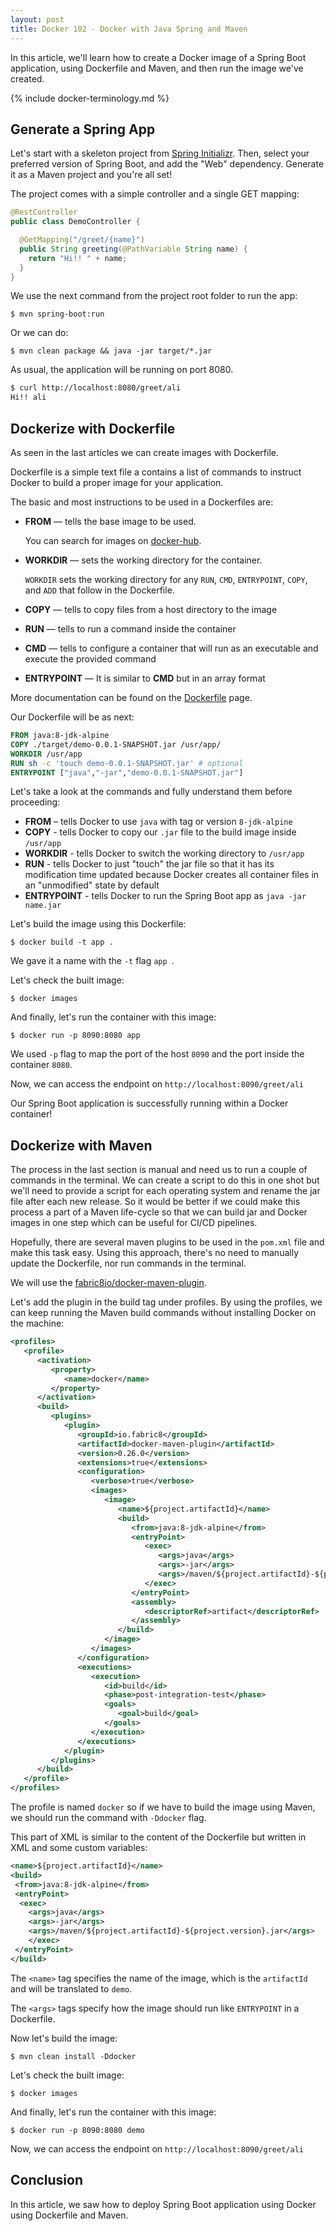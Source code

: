 ```yaml
---
layout: post
title: Docker 102 - Docker with Java Spring and Maven 
---
```


In this article, we'll learn how to create a Docker image of a Spring Boot application, using Dockerfile and Maven, and then run the image we've created.

{% include docker-terminology.md %}

## Generate a Spring App

Let's start with a skeleton project from [Spring Initializr](https://start.spring.io/). Then, select your preferred version of Spring Boot, and add the "Web" dependency. Generate it as a Maven project and you're all set!

The project comes with a simple controller and a single GET mapping:

```java
@RestController
public class DemoController {

  @GetMapping("/greet/{name}")
  public String greeting(@PathVariable String name) {
    return "Hi!! " + name;
  }
}
```

We use the next command from the project root folder to run the app:

`$ mvn spring-boot:run`

Or we can do:

`$ mvn clean package && java -jar target/*.jar` 

As usual, the application will be running on port 8080.

```sh
$ curl http://localhost:8080/greet/ali
Hi!! ali
```

## Dockerize with Dockerfile

As seen in the last articles we can create images with Dockerfile.

Dockerfile is a simple text file a contains a list of commands to instruct Docker to build a proper image for your application.

The basic and most instructions to be used in a Dockerfiles are:

- **FROM** — tells the base image to be used.

  You can search for images on [docker-hub](https://hub.docker.com/).

- **WORKDIR** — sets the working directory for the container. 

  `WORKDIR` sets the working directory for any `RUN`, `CMD`, `ENTRYPOINT`, `COPY`, and `ADD` that follow in the Dockerfile.

- **COPY** — tells to copy files from a host directory to the image

- **RUN** — tells to run a command inside the container

- **CMD** — tells to configure a container that will run as an executable and execute the provided command

- **ENTRYPOINT** — It is similar to **CMD** but in an array format

More documentation can be found on the [Dockerfile](https://docs.docker.com/engine/reference/builder/) page.

Our Dockerfile will be as next:

```dockerfile
FROM java:8-jdk-alpine
COPY ./target/demo-0.0.1-SNAPSHOT.jar /usr/app/
WORKDIR /usr/app
RUN sh -c 'touch demo-0.0.1-SNAPSHOT.jar' # optional
ENTRYPOINT ["java","-jar","demo-0.0.1-SNAPSHOT.jar"]
```

Let's take a look at the commands and fully understand them before proceeding:

- **FROM** – tells Docker to use `java` with tag or version `8-jdk-alpine`
- **COPY** - tells Docker to copy our `.jar` file to the build image inside `/usr/app`
- **WORKDIR** - tells Docker to switch the working directory to `/usr/app`
- **RUN** - tells Docker to just "touch" the jar file so that it has its modification time updated because Docker creates all container files in an "unmodified" state by default
- **ENTRYPOINT** - tells Docker to run the Spring Boot app as `java -jar name.jar`

Let's build the image using this Dockerfile:

`$ docker build -t app .`

We gave it a name with the `-t` flag `app `.

Let's check the built image:

`$ docker images`

And finally, let's run the container with this image:

`$ docker run -p 8090:8080 app `

We used `-p` flag to map the port of the host `8090` and the port inside the container `8080`.

Now, we can access the endpoint on `http://localhost:8090/greet/ali`

Our Spring Boot application is successfully running within a Docker container!

## Dockerize with Maven

The process in the last section is manual and need us to run a couple of commands in the terminal. We can create a script to do this in one shot but we'll need to provide a script for each operating system and rename the jar file after each new release. So it would be better if we could make this process a part of a Maven life-cycle so that we can build jar and Docker images in one step which can be useful for CI/CD pipelines.

Hopefully, there are several maven plugins to be used in the `pom.xml` file and make this task easy. Using this approach, there's no need to manually update the Dockerfile, nor run commands in the terminal.

We will use the [fabric8io/docker-maven-plugin](https://github.com/fabric8io/docker-maven-plugin).

Let's add the plugin in the build tag under profiles. By using the profiles, we can keep running the Maven build commands without installing Docker on the machine:

```xml
<profiles>
   <profile>
      <activation>
         <property>
            <name>docker</name>
         </property>
      </activation>
      <build>
         <plugins>
            <plugin>
               <groupId>io.fabric8</groupId>
               <artifactId>docker-maven-plugin</artifactId>
               <version>0.26.0</version>
               <extensions>true</extensions>
               <configuration>
                  <verbose>true</verbose>
                  <images>
                     <image>
                        <name>${project.artifactId}</name>
                        <build>
                           <from>java:8-jdk-alpine</from>
                           <entryPoint>
                              <exec>
                                 <args>java</args>
                                 <args>-jar</args>
                                 <args>/maven/${project.artifactId}-${project.version}.jar</args>
                              </exec>
                           </entryPoint>
                           <assembly>
                              <descriptorRef>artifact</descriptorRef>
                           </assembly>
                        </build>
                     </image>
                  </images>
               </configuration>
               <executions>
                  <execution>
                     <id>build</id>
                     <phase>post-integration-test</phase>
                     <goals>
                        <goal>build</goal>
                     </goals>
                  </execution>
               </executions>
            </plugin>
         </plugins>
      </build>
   </profile>
</profiles>
```

The profile is named `docker` so if we have to build the image using Maven, we should run the command with `-Ddocker` flag.

This part of XML is similar to the content of the Dockerfile but written in XML and some custom variables:

```xml
<name>${project.artifactId}</name>
<build>
 <from>java:8-jdk-alpine</from>
 <entryPoint>
  <exec>
    <args>java</args>
    <args>-jar</args>
    <args>/maven/${project.artifactId}-${project.version}.jar</args>
    </exec>
 </entryPoint>
</build>     
```

The `<name>` tag specifies the name of the image, which is the `artifactId` and will be translated to `demo`.

The `<args>` tags specify how the image should run like `ENTRYPOINT` in a Dockerfile.

Now let's build the image:

`$ mvn clean install -Ddocker `

Let's check the built image:

`$ docker images`

And finally, let's run the container with this image:

`$ docker run -p 8090:8080 demo `

Now, we can access the endpoint on `http://localhost:8090/greet/ali`

## Conclusion

In this article, we saw how to deploy Spring Boot application using Docker using Dockerfile and Maven.